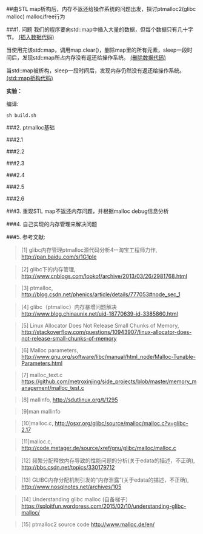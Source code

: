 ##由STL map析构后，内存不返还给操作系统的问题出发，探讨ptmalloc2(glibc malloc) malloc/free行为

###1. 问题
我们的程序要向std::map中插入大量的数据，但每个数据只有几十字节。
[(插入数据代码)](https://github.com/lzueclipse/learning/blob/master/c_cpp/0001/mytest.cpp#L40)

当使用完该std::map，调用map.clear()，删除map里的所有元素，sleep一段时间后，发现std::map所占内存没有返还给操作系统。
[(删除数据代码)](https://github.com/lzueclipse/learning/blob/master/c_cpp/0001/mytest.cpp#L68)

当std::map被析构，sleep一段时间后，发现内存仍然没有返还给操作系统。
[(std::map析构代码)](https://github.com/lzueclipse/learning/blob/master/c_cpp/0001/mytest.cpp#L82)

**实验：**

编译:
```
sh build.sh
```

###2. ptmalloc基础

###2.1 

###2.2

###2.3

###2.4

###2.5

###2.6

###3. 重现STL map不返还内存问题，并根据malloc debug信息分析


###4. 自己实现的内存管理来解决问题


###5. 参考文献:

>\[1] glibc内存管理ptmalloc源代码分析4--淘宝工程师力作, <http://pan.baidu.com/s/1G1pIe>

>\[2] glibc下的内存管理, <http://www.cnblogs.com/lookof/archive/2013/03/26/2981768.html>

>\[3] ptmalloc, <http://blog.csdn.net/phenics/article/details/777053#node_sec_1>

>\[4] glibc（ptmalloc）内存暴增问题解决 <http://www.blog.chinaunix.net/uid-18770639-id-3385860.html>

>\[5] Linux Allocator Does Not Release Small Chunks of Memory, <http://stackoverflow.com/questions/10943907/linux-allocator-does-not-release-small-chunks-of-memory>

>\[6] Malloc parameters, <http://www.gnu.org/software/libc/manual/html_node/Malloc-Tunable-Parameters.html>

>\[7] malloc_text.c <https://github.com/metroxinjing/side_projects/blob/master/memory_management/malloc_test.c>

>\[8] mallinfo, <http://sdutlinux.org/t/1295> 

>\[9]man mallinfo

>\[10]malloc.c, <http://osxr.org/glibc/source/malloc/malloc.c?v=glibc-2.17>

>\[11]malloc.c, <http://code.metager.de/source/xref/gnu/glibc/malloc/malloc.c>

>\[12] 频繁分配释放内存导致的性能问题的分析(关于edata的描述，不正确), <http://bbs.csdn.net/topics/330179712>

>\[13] GLIBC内存分配机制引发的“内存泄露”(关于edata的描述，不正确), <http://www.nosqlnotes.net/archives/105>

>\[14] Understanding glibc malloc (自备梯子） <https://sploitfun.wordpress.com/2015/02/10/understanding-glibc-malloc/>

>\[15] ptmalloc2 source code <http://www.malloc.de/en/>

